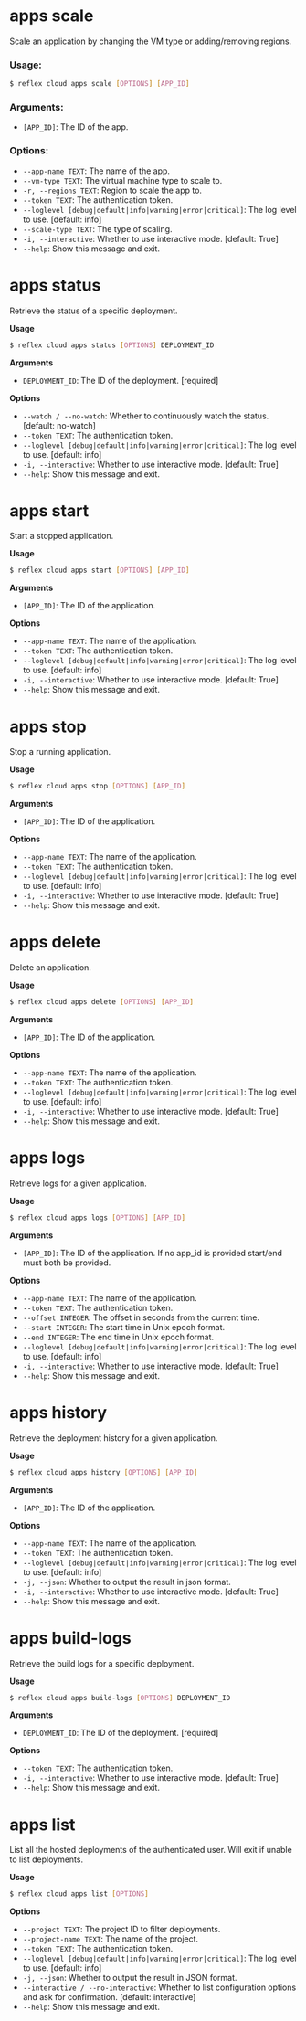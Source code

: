 # apps scale

Scale an application by changing the VM type or adding/removing regions.

### Usage:
```sh
$ reflex cloud apps scale [OPTIONS] [APP_ID]
```

### Arguments:
- `[APP_ID]`: The ID of the app.

### Options:
- `--app-name TEXT`: The name of the app.
- `--vm-type TEXT`: The virtual machine type to scale to.
- `-r, --regions TEXT`: Region to scale the app to.
- `--token TEXT`: The authentication token.
- `--loglevel [debug|default|info|warning|error|critical]`: The log level to use.  [default: info]
- `--scale-type TEXT`: The type of scaling.
- `-i, --interactive`: Whether to use interactive mode.  [default: True]
- `--help`: Show this message and exit.

# apps status

Retrieve the status of a specific deployment.

**Usage**

```sh
$ reflex cloud apps status [OPTIONS] DEPLOYMENT_ID
```

**Arguments**

- `DEPLOYMENT_ID`: The ID of the deployment.  [required]

**Options**

- `--watch / --no-watch`: Whether to continuously watch the status.  [default: no-watch]
- `--token TEXT`: The authentication token.
- `--loglevel [debug|default|info|warning|error|critical]`: The log level to use.  [default: info]
- `-i, --interactive`: Whether to use interactive mode.  [default: True]
- `--help`: Show this message and exit.

# apps start

Start a stopped application.

**Usage**
```sh
$ reflex cloud apps start [OPTIONS] [APP_ID]
```

**Arguments**
- `[APP_ID]`: The ID of the application.

**Options**
- `--app-name TEXT`: The name of the application.
- `--token TEXT`: The authentication token.
- `--loglevel [debug|default|info|warning|error|critical]`: The log level to use.  [default: info]
- `-i, --interactive`: Whether to use interactive mode.  [default: True]
- `--help`: Show this message and exit.

# apps stop
Stop a running application.

**Usage**
```sh
$ reflex cloud apps stop [OPTIONS] [APP_ID]
```

**Arguments**
- `[APP_ID]`: The ID of the application.

**Options**
- `--app-name TEXT`: The name of the application.
- `--token TEXT`: The authentication token.
- `--loglevel [debug|default|info|warning|error|critical]`: The log level to use.  [default: info]
- `-i, --interactive`: Whether to use interactive mode.  [default: True]
- `--help`: Show this message and exit.

# apps delete

Delete an application.

**Usage**
```sh
$ reflex cloud apps delete [OPTIONS] [APP_ID]
```

**Arguments**
- `[APP_ID]`: The ID of the application.

**Options**
- `--app-name TEXT`: The name of the application.
- `--token TEXT`: The authentication token.
- `--loglevel [debug|default|info|warning|error|critical]`: The log level to use.  [default: info]
- `-i, --interactive`: Whether to use interactive mode.  [default: True]
- `--help`: Show this message and exit.

# apps logs
Retrieve logs for a given application.

**Usage**
```sh
$ reflex cloud apps logs [OPTIONS] [APP_ID]
```

**Arguments**
- `[APP_ID]`: The ID of the application. If no app_id is provided start/end must both be provided.

**Options**
- `--app-name TEXT`: The name of the application.
- `--token TEXT`: The authentication token.
- `--offset INTEGER`: The offset in seconds from the current time.
- `--start INTEGER`: The start time in Unix epoch format.
- `--end INTEGER`: The end time in Unix epoch format.
- `--loglevel [debug|default|info|warning|error|critical]`: The log level to use.  [default: info]
- `-i, --interactive`: Whether to use interactive mode.  [default: True]
- `--help`: Show this message and exit.

# apps history
Retrieve the deployment history for a given application.

**Usage**
```sh
$ reflex cloud apps history [OPTIONS] [APP_ID]
```

**Arguments**
- `[APP_ID]`: The ID of the application.

**Options**
- `--app-name TEXT`: The name of the application.
- `--token TEXT`: The authentication token.
- `--loglevel [debug|default|info|warning|error|critical]`: The log level to use.  [default: info]
- `-j, --json`: Whether to output the result in json format.
- `-i, --interactive`: Whether to use interactive mode.  [default: True]
- `--help`: Show this message and exit.

# apps build-logs

Retrieve the build logs for a specific deployment.

**Usage**

```sh
$ reflex cloud apps build-logs [OPTIONS] DEPLOYMENT_ID
```

**Arguments**
- `DEPLOYMENT_ID`: The ID of the deployment.  [required]

**Options**
- `--token TEXT`: The authentication token.
- `-i, --interactive`: Whether to use interactive mode.  [default: True]
- `--help`: Show this message and exit.

# apps list

List all the hosted deployments of the authenticated user. Will exit if unable to list deployments.

**Usage**

```sh
$ reflex cloud apps list [OPTIONS]
```

**Options**

- `--project TEXT`: The project ID to filter deployments.
- `--project-name TEXT`: The name of the project.
- `--token TEXT`: The authentication token.
- `--loglevel [debug|default|info|warning|error|critical]`: The log level to use.  [default: info]
- `-j, --json`: Whether to output the result in JSON format.
- `--interactive / --no-interactive`: Whether to list configuration options and ask for confirmation.  [default: interactive]
- `--help`: Show this message and exit.